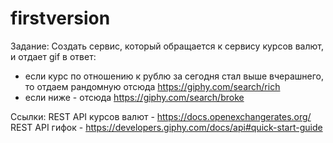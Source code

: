 # firstversion

Задание:
Создать сервис, который обращается к сервису курсов валют, и отдает gif в ответ:

* если курс по отношению к рублю за сегодня стал выше вчерашнего, то отдаем рандомную отсюда https://giphy.com/search/rich  
* если ниже - отсюда https://giphy.com/search/broke  

Ссылки:
REST API курсов валют - https://docs.openexchangerates.org/  
REST API гифок - https://developers.giphy.com/docs/api#quick-start-guide  
